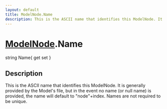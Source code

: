 ```yaml
---
layout: default
title: ModelNode.Name
description: This is the ASCII name that identifies this ModelNode. It is generally provided by the Model's file, but in the event no name (or null name) is provided, the name will default to "node"+index. Names are not required to be unique.
---
```

# [ModelNode]({{site.url}}/Pages/StereoKit/ModelNode.html).Name

<div class='signature' markdown='1'>
string Name{ get set }
</div>

## Description
This is the ASCII name that identifies this ModelNode. It
is generally provided by the Model's file, but in the event no name
(or null name) is provided, the name will default to "node"+index.
Names are not required to be unique.

